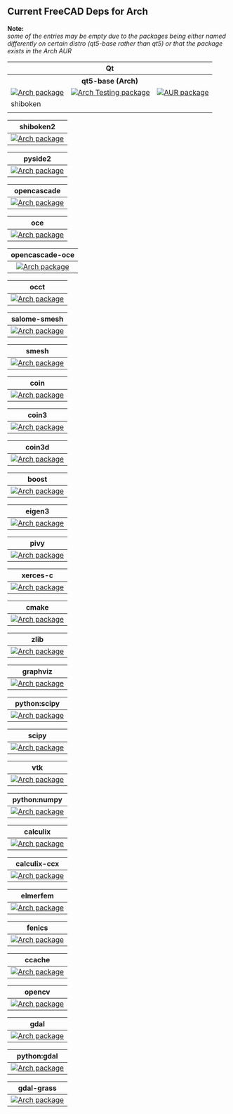 ## Current FreeCAD Deps for Arch ##
__Note:__  
*some of the entries may be empty due to the packages being either named differently on certain distro (qt5-base rather than qt5) or that the package exists in the Arch AUR*

<table>
  <tr>
    <th colspan=3>Qt</th>
  </tr>
  <tr>
    <th colspan=3>qt5-base (Arch)</th>
  </tr>
  <tr>
    <td>
      <a href="https://repology.org/metapackage/qt5-base/versions"><img src="https://repology.org/badge/version-for-repo/arch/qt5-base.svg" alt="Arch package"></a>      
    </td>
    <td>
      <a href="https://repology.org/metapackage/qt5-base/versions"><img src="https://repology.org/badge/version-for-repo/arch_testing/qt5-base.svg" alt="Arch Testing package">      
    </td>
    <td>
      </a><a href="https://repology.org/metapackage/qt5-base/versions"><img src="https://repology.org/badge/version-for-repo/aur/qt5-base.svg" alt="AUR package"></a>      
    </td>
  </tr>
  <tr>
    <td colspan=3>shiboken</td>
  </tr>
  <tr>
    <td></td>
  </tr>
</table>
    

| shiboken2 | 
| :-: |
|[![Arch package](https://repology.org/badge/version-for-repo/arch/shiboken2.svg)](https://repology.org/metapackage/shiboken2/versions)|

| pyside2 | 
| :-: |
|[![Arch package](https://repology.org/badge/version-for-repo/arch/pyside2.svg)](https://repology.org/metapackage/pyside2/versions)|

| opencascade | 
| :-: |
|[![Arch package](https://repology.org/badge/version-for-repo/arch/opencascade.svg)](https://repology.org/metapackage/opencascade/versions)|

| oce | 
| :-: |
|[![Arch package](https://repology.org/badge/version-for-repo/arch/oce.svg)](https://repology.org/metapackage/oce/versions)|

| opencascade-oce | 
| :-: |
|[![Arch package](https://repology.org/badge/version-for-repo/arch/opencascade-oce.svg)](https://repology.org/metapackage/opencascade-oce/versions)|

| occt | 
| :-: |
|[![Arch package](https://repology.org/badge/version-for-repo/arch/occt.svg)](https://repology.org/metapackage/occt/versions)|

| salome-smesh | 
| :-: |
|[![Arch package](https://repology.org/badge/version-for-repo/arch/salome-smesh.svg)](https://repology.org/metapackage/salome-smesh/versions)|

| smesh | 
| :-: |
|[![Arch package](https://repology.org/badge/version-for-repo/arch/smesh.svg)](https://repology.org/metapackage/smesh/versions)|

| coin | 
| :-: |
|[![Arch package](https://repology.org/badge/version-for-repo/arch/coin.svg)](https://repology.org/metapackage/coin/versions)|

| coin3 | 
| :-: |
|[![Arch package](https://repology.org/badge/version-for-repo/arch/coin3.svg)](https://repology.org/metapackage/coin3/versions)|

| coin3d | 
| :-: |
|[![Arch package](https://repology.org/badge/version-for-repo/arch/coin3d.svg)](https://repology.org/metapackage/coin3d/versions)|

| boost | 
| :-: |
|[![Arch package](https://repology.org/badge/version-for-repo/arch/boost.svg)](https://repology.org/metapackage/boost/versions)|

| eigen3 | 
| :-: |
|[![Arch package](https://repology.org/badge/version-for-repo/arch/eigen3.svg)](https://repology.org/metapackage/eigen3/versions)|

| pivy | 
| :-: |
|[![Arch package](https://repology.org/badge/version-for-repo/arch/pivy.svg)](https://repology.org/metapackage/pivy/versions)|

| xerces-c | 
| :-: |
|[![Arch package](https://repology.org/badge/version-for-repo/arch/xerces-c.svg)](https://repology.org/metapackage/xerces-c/versions)|

| cmake | 
| :-: |
|[![Arch package](https://repology.org/badge/version-for-repo/arch/cmake.svg)](https://repology.org/metapackage/cmake/versions)|

| zlib | 
| :-: |
|[![Arch package](https://repology.org/badge/version-for-repo/arch/zlib.svg)](https://repology.org/metapackage/zlib/versions)|

| graphviz | 
| :-: |
|[![Arch package](https://repology.org/badge/version-for-repo/arch/graphviz.svg)](https://repology.org/metapackage/graphviz/versions)|

| python:scipy | 
| :-: |
|[![Arch package](https://repology.org/badge/version-for-repo/arch/python:scipy.svg)](https://repology.org/metapackage/python:scipy/versions)|

| scipy | 
| :-: |
|[![Arch package](https://repology.org/badge/version-for-repo/arch/scipy.svg)](https://repology.org/metapackage/scipy/versions)|

| vtk | 
| :-: |
|[![Arch package](https://repology.org/badge/version-for-repo/arch/vtk.svg)](https://repology.org/metapackage/vtk/versions)|

| python:numpy | 
| :-: |
|[![Arch package](https://repology.org/badge/version-for-repo/arch/python:numpy.svg)](https://repology.org/metapackage/python:numpy/versions)|

| calculix | 
| :-: |
|[![Arch package](https://repology.org/badge/version-for-repo/arch/calculix.svg)](https://repology.org/metapackage/calculix/versions)|

| calculix-ccx | 
| :-: |
|[![Arch package](https://repology.org/badge/version-for-repo/arch/calculix-ccx.svg)](https://repology.org/metapackage/calculix-ccx/versions)|

| elmerfem | 
| :-: |
|[![Arch package](https://repology.org/badge/version-for-repo/arch/elmerfem.svg)](https://repology.org/metapackage/elmerfem/versions)|

| fenics | 
| :-: |
|[![Arch package](https://repology.org/badge/version-for-repo/arch/fenics.svg)](https://repology.org/metapackage/fenics/versions)|

| ccache | 
| :-: |
|[![Arch package](https://repology.org/badge/version-for-repo/arch/ccache.svg)](https://repology.org/metapackage/ccache/versions)|

| opencv | 
| :-: |
|[![Arch package](https://repology.org/badge/version-for-repo/arch/opencv.svg)](https://repology.org/metapackage/opencv/versions)|

| gdal | 
| :-: |
|[![Arch package](https://repology.org/badge/version-for-repo/arch/gdal.svg)](https://repology.org/metapackage/gdal/versions)|

| python:gdal | 
| :-: |
|[![Arch package](https://repology.org/badge/version-for-repo/arch/python:gdal.svg)](https://repology.org/metapackage/python:gdal/versions)|

| gdal-grass | 
| :-: |
|[![Arch package](https://repology.org/badge/version-for-repo/arch/gdal-grass.svg)](https://repology.org/metapackage/gdal-grass/versions)|
